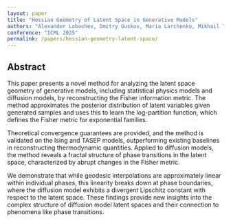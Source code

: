 ```yaml
---
layout: paper
title: "Hessian Geometry of Latent Space in Generative Models"
authors: "Alexander Lobashev, Dmitry Guskov, Maria Larchenko, Mikhail Tamm"
conference: "ICML 2025"
permalink: /papers/hessian-geometry-latent-space/
---
```


## Abstract  
This paper presents a novel method for analyzing the latent space geometry of generative models, including statistical physics models and diffusion models, by reconstructing the Fisher information metric. The method approximates the posterior distribution of latent variables given generated samples and uses this to learn the log-partition function, which defines the Fisher metric for exponential families. 

Theoretical convergence guarantees are provided, and the method is validated on the Ising and TASEP models, outperforming existing baselines in reconstructing thermodynamic quantities. Applied to diffusion models, the method reveals a fractal structure of phase transitions in the latent space, characterized by abrupt changes in the Fisher metric. 

We demonstrate that while geodesic interpolations are approximately linear within individual phases, this linearity breaks down at phase boundaries, where the diffusion model exhibits a divergent Lipschitz constant with respect to the latent space. These findings provide new insights into the complex structure of diffusion model latent spaces and their connection to phenomena like phase transitions.
